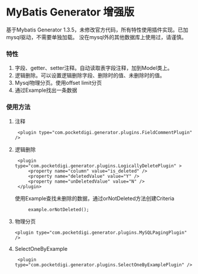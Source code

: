 MyBatis Generator 增强版
=======================

基于Mybatis Generator 1.3.5，未修改官方代码，所有特性使用插件实现。已加mysql驱动，不需要单独加载。
没在mysql外的其他数据库上使用过，请谨慎。


### 特性
1. 字段、getter、setter注释。自动读取表字段注释，加到Model类上。
2. 逻辑删除。可以设置逻辑删除字段、删除时的值、未删除时的值。
3. Mysql物理分页。使用offset limit分页
4. 通过Example找出一条数据

### 使用方法

1. 注释

        <plugin type="com.pocketdigi.generator.plugins.FieldCommentPlugin" />
 
2. 逻辑删除
    
        <plugin type="com.pocketdigi.generator.plugins.LogicallyDeletePlugin" >
            <property name="column" value="is_deleted" />
            <property name="deletedValue" value="Y" />
            <property name="unDeletedValue" value="N" />
        </plugin>
        
      使用Example查找未删除的数据，通过orNotDeleted方法创建Criteria
            
            example.orNotDeleted();
    
3. 物理分页

       <plugin type="com.pocketdigi.generator.plugins.MySQLPagingPlugin" />

4. SelectOneByExample

        <plugin type="com.pocketdigi.generator.plugins.SelectOneByExamplePlugin" />